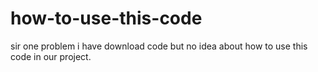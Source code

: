 # how-to-use-this-code
sir one problem i have download code but no idea about how to use this code in our project.
